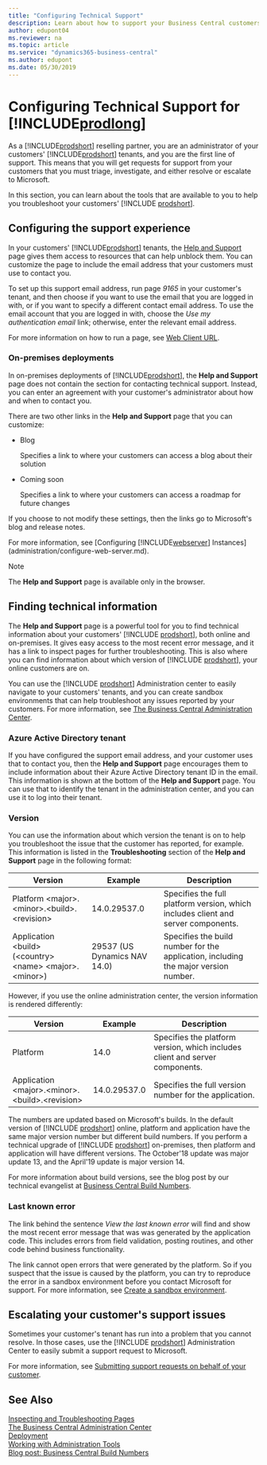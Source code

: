 ```yaml
---
title: "Configuring Technical Support"
description: Learn about how to support your Business Central customers, online and on-premises.
author: edupont04
ms.reviewer: na
ms.topic: article
ms.service: "dynamics365-business-central"
ms.author: edupont
ms.date: 05/30/2019
---
```

# Configuring Technical Support for [!INCLUDE[prodlong](developer/includes/prodlong.md)]

As a [!INCLUDE[prodshort](developer/includes/prodshort.md)] reselling partner, you are an administrator of your customers' [!INCLUDE[prodshort](developer/includes/prodshort.md)] tenants, and you are the first line of support. This means that you will get requests for support from your customers that you must triage, investigate, and either resolve or escalate to Microsoft.  

In this section, you can learn about the tools that are available to you to help you troubleshoot your customers' [!INCLUDE [prodshort](developer/includes/prodshort.md)].  

## Configuring the support experience

In your customers' [!INCLUDE[prodshort](developer/includes/prodshort.md)] tenants, the [Help and Support](/dynamics365/business-central/product-help-and-support?toc=/dynamics365/business-central/dev-itpro/toc.json) page gives them access to resources that can help unblock them. You can customize the page to include the email address that your customers must use to contact you.

<!--Temporary setup-->
To set up this support email address, run page *9165* in your customer's tenant, and then choose if you want to use the email that you are logged in with, or if you want to specify a different contact email address. To use the email account that you are logged in with, choose the *Use my authentication email* link; otherwise, enter the relevant email address.  

For more information on how to run a page, see [Web Client URL](developer/devenv-web-client-urls.md).  

<!--TODO: Set this up in the tenant admin center-->

### On-premises deployments

In on-premises deployments of [!INCLUDE[prodshort](developer/includes/prodshort.md)], the **Help and Support** page does not contain the section for contacting technical support. Instead, you can enter an agreement with your customer's administrator about how and when to contact you.  

There are two other links in the **Help and Support** page that you can customize:

- Blog

    Specifies a link to where your customers can access a blog about their solution  
- Coming soon

    Specifies a link to where your customers can access a roadmap for future changes

If you choose to not modify these settings, then the links go to Microsoft's blog and release notes.

For more information, see [Configuring [!INCLUDE[webserver](developer/includes/webserver.md)] Instances](administration/configure-web-server.md).

> [!NOTE]
> The **Help and Support** page is available only in the browser.  

## Finding technical information

The **Help and Support** page is a powerful tool for you to find technical information about your customers' [!INCLUDE [prodshort](developer/includes/prodshort.md)], both online and on-premises. It gives easy access to the most recent error message, and it has a link to inspect pages for further troubleshooting. This is also where you can find information about which version of [!INCLUDE [prodshort](developer/includes/prodshort.md)], your online customers are on.  

You can use the [!INCLUDE [prodshort](developer/includes/prodshort.md)] Administration center to easily navigate to your customers' tenants, and you can create sandbox environments that can help troubleshoot any issues reported by your customers. For more information, see [The Business Central Administration Center](administration/tenant-admin-center.md).  

### Azure Active Directory tenant

If you have configured the support email address, and your customer uses that to contact you, then the **Help and Support** page encourages them to include information about their Azure Active Directory tenant ID in the email. This information is shown at the bottom of the **Help and Support** page. You can use that to identify the tenant in the administration center, and you can use it to log into their tenant.  

### Version

You can use the information about which version the tenant is on to help you troubleshoot the issue that the customer has reported, for example. This information is listed in the **Troubleshooting** section of the **Help and Support** page in the following format:

|Version  |Example      |Description                                 |
|---------|-------------|--------------------------------------------|
|Platform \<major>.\<minor>.\<build>.\<revision>|14.0.29537.0  | Specifies the full platform version, which includes client and server components. |
|Application \<build> (\<country> \<name> \<major>.\<minor>)|29537 (US Dynamics NAV 14.0)| Specifies the build number for the application, including the major version number. |

However, if you use the online administration center, the version information is rendered differently:

|Version  |Example      |Description                                 |
|---------|-------------|--------------------------------------------|
|Platform |14.0 | Specifies the platform version, which includes client and server components. |
|Application \<major>.\<minor>.\<build>.\<revision>|14.0.29537.0 | Specifies the full version number for the application. |

The numbers are updated based on Microsoft's builds. In the default version of [!INCLUDE [prodshort](developer/includes/prodshort.md)] online, platform and application have the same major version number but different build numbers. If you perform a technical upgrade of [!INCLUDE [prodshort](developer/includes/prodshort.md)] on-premises, then platform and application will have different versions. The October'18 update was major update 13, and the April'19 update is major version 14.  

For more information about build versions, see the blog post by our technical evangelist at [Business Central Build Numbers](https://freddysblog.com/2018/12/05/business-central-build-numbers/).  

### Last known error

The link behind the sentence *View the last known error* will find and show the most recent error message that was was generated by the application code. This includes errors from field validation, posting routines, and other code behind business functionality.  

The link cannot open errors that were generated by the platform. So if you suspect that the issue is caused by the platform, you can try to reproduce the error in a sandbox environment before you contact Microsoft for support. For more information, see [Create a sandbox environment](administration/tenant-admin-center-environments.md#create-a-sandbox-environment).

## Escalating your customer's support issues

Sometimes your customer's tenant has run into a problem that you cannot resolve. In those cases, use the [!INCLUDE [prodshort](developer/includes/prodshort.md)] Administration Center to easily submit a support request to Microsoft.  

For more information, see [Submitting support requests on behalf of your customer](administration/tenant-admin-center.md#submitting-support-requests-on-behalf-of-your-customer).  
<!-- TODO: How to manage your customers' support issues -->

## See Also

[Inspecting and Troubleshooting Pages](developer/devenv-inspecting-pages.md)  
[The Business Central Administration Center](administration/tenant-admin-center.md)  
[Deployment](deployment/Deployment.md)  
[Working with Administration Tools](administration/Administration.md)  
[Blog post: Business Central Build Numbers](https://freddysblog.com/2018/12/05/business-central-build-numbers/)
